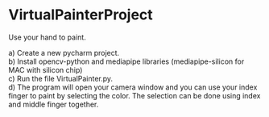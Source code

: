 # VirtualPainterProject
Use your hand to paint.


a) Create a new pycharm project.<br />
b) Install opencv-python and mediapipe libraries (mediapipe-silicon for MAC with silicon chip)<br />
c) Run the file VirtualPainter.py.<br />
d) The program will open your camera window and you can use your index finger to paint by selecting the color. The selection can be done using index and middle finger together.<br />

